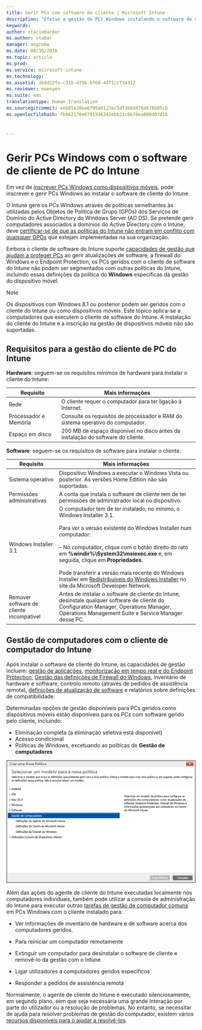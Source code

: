 ```yaml
---
title: Gerir PCs com software de cliente | Microsoft Intune
description: "Efetue a gestão de PCs Windows instalando o software de cliente do Intune."
keywords: 
author: staciebarker
ms.author: stabar
manager: angrobe
ms.date: 08/30/2016
ms.topic: article
ms.prod: 
ms.service: microsoft-intune
ms.technology: 
ms.assetid: 3b8d22fe-c318-4796-b760-44f1ccf34312
ms.reviewer: owenyen
ms.suite: ems
translationtype: Human Translation
ms.sourcegitcommit: eeb85a28ea6f99a0123ec5df3b0d476a678b85cb
ms.openlocfilehash: fb862178e0791936243ebb21c6b70ea808d07d16


---
```


# <a name="manage-windows-pcs-with-intune-pc-client-software"></a>Gerir PCs Windows com o software de cliente de PC do Intune
Em vez de [inscrever PCs Windows como dispositivos móveis](set-up-windows-device-management-with-microsoft-intune.md), pode inscrever e gerir PCs Windows ao instalar o software de cliente do Intune.

O Intune gere os PCs Windows através de políticas semelhantes às utilizadas pelos Objetos de Política de Grupo (GPOs) dos Serviços de Domínio do Active Directory do Windows Server (AD DS). Se pretende gerir computadores associados a domínios do Active Directory com o Intune, deve [certificar-se de que as políticas do Intune não entram em conflito com quaisquer GPOs](resolve-gpo-and-microsoft-intune-policy-conflicts.md) que estejam implementadas na sua organização.

Embora o cliente de software do Intune suporte [capacidades de gestão que ajudam a proteger PCs](policies-to-protect-windows-pcs-in-microsoft-intune.md) ao gerir atualizações de software, a firewall do Windows e o Endpoint Protection, os PCs geridos com o cliente de software do Intune não podem ser segmentados com outras políticas do Intune, incluindo essas definições da política do **Windows** específicas da gestão do dispositivo móvel.

> [!NOTE]
> Os dispositivos com Windows 8.1 ou posterior podem ser geridos com o cliente do Intune ou como dispositivos móveis. Este tópico aplica-se a computadores que executem o cliente de software do Intune. A instalação do cliente do Intune e a inscrição na gestão de dispositivos móveis não são suportadas.

## <a name="requirements-for-intune-pc-client-management"></a>Requisitos para a gestão do cliente de PC do Intune

**Hardware**: seguem-se os requisitos mínimos de hardware para instalar o cliente do Intune:

|Requisito|Mais informações|
|---------------|--------------------|
|Rede|O cliente requer o computador para ter ligação à Internet.|
|Processador e Memória|Consulte os requisitos de processador e RAM do sistema operativo do computador.|
|Espaço em disco|200 MB de espaço disponível no disco antes da instalação do software do cliente.|

**Software**: seguem-se os requisitos de software para instalar o cliente:

|Requisito|Mais informações|
|---------------|--------------------|
|Sistema operativo | Dispositivo Windows a executar o Windows Vista ou posterior. As versões Home Edition não são suportadas.|
|Permissões administrativas|A conta que instala o software de cliente tem de ter permissões de administrador local no dispositivo.|
|Windows Installer 3.1|O computador tem de ter instalado, no mínimo, o Windows Installer 3.1.<br /><br />Para ver a versão existente do Windows Installer num computador:<br /><br />–   No computador, clique com o botão direito do rato em **%windir%\System32\msiexec.exe** e, em seguida, clique em **Propriedades**.<br /><br />Pode transferir a versão mais recente do Windows Installer em [Redistribuíveis do Windows Installer](http://go.microsoft.com/fwlink/?LinkID=234258) no site da Microsoft Developer Network.|
|Remover software de cliente incompatível|Antes de instalar o software de cliente do Intune, desinstale qualquer software de cliente do Configuration Manager, Operations Manager, Operations Management Suite e Service Manager desse PC.|

## <a name="computer-management-with-the-intune-computer-client"></a>Gestão de computadores com o cliente de computador do Intune
Após instalar o software de cliente do Intune, as capacidades de gestão incluem: [gestão de aplicações](deploy-apps-in-microsoft-intune.md), [monitorização em tempo real e do Endpoint Protection](help-secure-windows-pcs-with-endpoint-protection-for-microsoft-intune.md), [Gestão das definições de Firewall do Windows](help-protect-windows-pcs-using-windows-firewall-policies-in-microsoft-intune.md), inventário de hardware e software, controlo remoto (através de pedidos de assistência remota), [definições de atualização de software](keep-windows-pcs-up-to-date-with-software-updates-in-microsoft-intune.md) e relatórios sobre definições de compatibilidade.

Determinadas opções de gestão disponíveis para PCs geridos como dispositivos móveis estão disponíveis para os PCs com software gerido pelo cliente, incluindo:

-   Eliminação completa (a eliminação seletiva está disponível)
-   Acesso condicional
-   Políticas de Windows, excetuando as políticas de **Gestão de computadores**

![Modelo de políticas para PCs Windows](../media/pc_policy_template.png)

Além das ações do agente de cliente do Intune executadas localmente nos computadores individuais, também pode utilizar a consola de administração do Intune para executar outras [tarefas de gestão de computador comuns](common-windows-pc-management-tasks-with-the-microsoft-intune-computer-client.md) em PCs Windows com o cliente instalado para:

-   Ver informações de inventário de hardware e de software acerca dos computadores geridos.

-   Para reiniciar um computador remotamente

-   Extinguir um computador para desinstalar o software de cliente e removê-lo da gestão com o Intune

-   Ligar utilizadores a computadores geridos específicos

-   Responder a pedidos de assistência remota

Normalmente, o agente de cliente do Intune é executado silenciosamente, em segundo plano, sem que seja necessária uma grande interação por parte do utilizador ou a resolução de problemas. No entanto, se necessitar de ajuda para resolver problemas de gestão do computador, existem vários [recursos disponíveis para o ajudar a resolvê-los](/intune/troubleshoot/troubleshoot-client-setup-in-microsoft-intune).



<!--HONumber=Nov16_HO1-->


